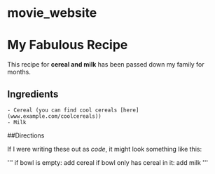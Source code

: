 # movie_website



# My Fabulous Recipe

This recipe for **cereal and milk** has been passed down my family for months.

## Ingredients

    - Cereal (you can find cool cereals [here](www.example.com/coolcereals))
    - Milk

##Directions

If I were writing these out as <em>code</em>, it might look something like this:

'''
if bowl is empty:
    add cereal
if bowl only has cereal in it:
    add milk
'''
